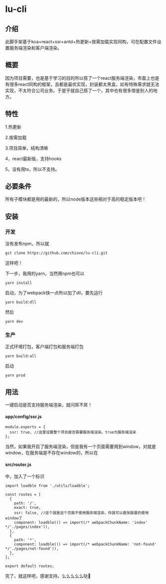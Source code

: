 # lu-cli

## 介绍
此脚手架基于koa+react+ssr+antd+热更新+按需加载实现同构，可在配置文件设置服务端渲染和客户端渲染。

## 概要
因为项目需要，也是基于学习的目的所以搭了一个react服务端渲染，市面上也是有很多react同构的框架，且都是最优实现，封装都太黑盒，如有特殊需求就无法实现，不太符合公司业务。于是乎就自己搭了一个，其中也有很多借鉴别人的地方。

## 特性
1.热更新

2.按需加载

3.项目简单，结构清晰

4，react最新版，支持hooks

5，没有用ts，所以不支持。

## 必要条件
所有子模块都是用的最新的，所以node版本这些相对于高的稳定版本吧！

## 安装

### 开发

没有发布npm，所以就

```
git clone https://github.com/chiove/lu-cli.git
```
这样吧！

下一步，我用的yarn，当然用npm也可以
```
yarn install
```

启动，为了webpack快一点所以加了dll，要先运行
```
yarn build:dll
```
然后

```
yarn dev
```
### 生产
正式环境打包，客户端打包和服务端打包
```
yarn build:all
```

启动
```
yarn prod
```
## 用法
 一键启动是否支持服务端渲染，就问屌不屌！
#### app/config/ssr.js

```
module.exports = {
  ssr: true, //这里设置整个项目是否需要服务端渲染。true为服务端渲染
};
```
当然，如果我开启了服务端渲染，但是我有一个页面需要用到window，对就是window，在服务端是不存在window的，所以在
#### src/router.js
中，加入了一个标识
```
import loadble from './utils/loadble';

const routes = [
  {
    path: '/',
    exact: true,
    ssr: false, //这个就是这个页面不使用服务端渲染，你就可以嚣张跋扈的使用window了
    component: loadble(() => import(/* webpackChunkName: 'index' */'./pages/index')),
  },
  {
    path: '*',
    component: loadble(() => import(/* webpackChunkName: 'not-found' */'./pages/not-found')),
  },
];

export default routes;
```
完了，就这样吧，感谢支持。么么么么么哒💋


